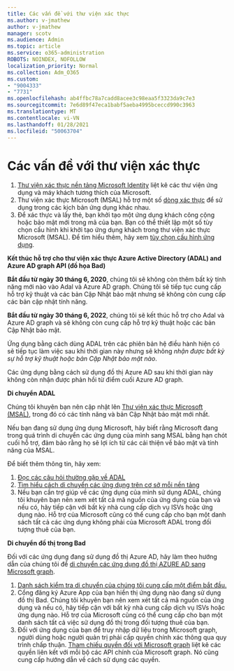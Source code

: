 ```yaml
---
title: Các vấn đề với thư viện xác thực
ms.author: v-jmathew
author: v-jmathew
manager: scotv
ms.audience: Admin
ms.topic: article
ms.service: o365-administration
ROBOTS: NOINDEX, NOFOLLOW
localization_priority: Normal
ms.collection: Adm_O365
ms.custom:
- "9004333"
- "7731"
ms.openlocfilehash: ab4ffbc78a7cadd8acee3c98eaa5f3323da9c7e3
ms.sourcegitcommit: 7e6d89f47eca1babf5aeba4995bceccd990c3963
ms.translationtype: MT
ms.contentlocale: vi-VN
ms.lasthandoff: 01/28/2021
ms.locfileid: "50063704"
---
```

# <a name="issues-with-authentication-libraries"></a>Các vấn đề với thư viện xác thực

1. [Thư viện xác thực nền tảng Microsoft Identity](https://docs.microsoft.com/azure/active-directory/develop/reference-v2-libraries) liệt kê các thư viện ứng dụng và máy khách tương thích của Microsoft.
2. Thư viện xác thực Microsoft (MSAL) hỗ trợ một số [dòng xác thực](https://docs.microsoft.com/azure/active-directory/develop/msal-authentication-flows) để sử dụng trong các kịch bản ứng dụng khác nhau.
3. Để xác thực và lấy thẻ, bạn khởi tạo một ứng dụng khách công cộng hoặc bảo mật mới trong mã của bạn. Bạn có thể thiết lập một số tùy chọn cấu hình khi khởi tạo ứng dụng khách trong thư viện xác thực Microsoft (MSAL). Để tìm hiểu thêm, hãy xem [tùy chọn cấu hình ứng dụng](https://docs.microsoft.com/azure/active-directory/develop/msal-client-application-configuration).

**Kết thúc hỗ trợ cho thư viện xác thực Azure Active Directory (ADAL) and Azure AD graph API (đồ họa Bad)**

**Bắt đầu từ ngày 30 tháng 6, 2020**, chúng tôi sẽ không còn thêm bất kỳ tính năng mới nào vào Adal và Azure AD graph. Chúng tôi sẽ tiếp tục cung cấp hỗ trợ kỹ thuật và các bản Cập Nhật bảo mật nhưng sẽ không còn cung cấp các bản cập nhật tính năng.

**Bắt đầu từ ngày 30 tháng 6, 2022**, chúng tôi sẽ kết thúc hỗ trợ cho Adal và Azure AD graph và sẽ không còn cung cấp hỗ trợ kỹ thuật hoặc các bản Cập Nhật bảo mật.

Ứng dụng bằng cách dùng ADAL trên các phiên bản hệ điều hành hiện có sẽ tiếp tục làm việc sau khi thời gian này nhưng sẽ không *nhận được bất kỳ sự hỗ trợ kỹ thuật hoặc bản Cập Nhật bảo mật nào*.

Các ứng dụng bằng cách sử dụng đồ thị Azure AD sau khi thời gian này không còn nhận được phản hồi từ điểm cuối Azure AD graph.

**Di chuyển ADAL**

Chúng tôi khuyên bạn nên cập nhật lên [Thư viện xác thực Microsoft (MSAL)](https://docs.microsoft.com/azure/active-directory/develop/v2-overview), trong đó có các tính năng và bản Cập Nhật bảo mật mới nhất.

Nếu bạn đang sử dụng ứng dụng Microsoft, hãy biết rằng Microsoft đang trong quá trình di chuyển các ứng dụng của mình sang MSAL bằng hạn chót cuối hỗ trợ, đảm bảo rằng họ sẽ lợi ích từ các cải thiện về bảo mật và tính năng của MSAL.

Để biết thêm thông tin, hãy xem:

1. [Đọc các câu hỏi thường gặp về ADAL](https://docs.microsoft.com/azure/active-directory/develop/msal-migration#frequently-asked-questions-faq)
2. [Tìm hiểu cách di chuyển các ứng dụng trên cơ sở mỗi nền tảng](https://docs.microsoft.com/azure/active-directory/develop/msal-migration#frequently-asked-questions-faq)
3. Nếu bạn cần trợ giúp về các ứng dụng của mình sử dụng ADAL, chúng tôi khuyên bạn nên xem xét tất cả mã nguồn của ứng dụng của bạn và nếu có, hãy tiếp cận với bất kỳ nhà cung cấp dịch vụ ISVs hoặc ứng dụng nào. Hỗ trợ của Microsoft cũng có thể cung cấp cho bạn một danh sách tất cả các ứng dụng không phải của Microsoft ADAL trong đối tượng thuê của bạn.

**Di chuyển đồ thị trong Bad**

Đối với các ứng dụng đang sử dụng đồ thị Azure AD, hãy làm theo hướng dẫn của chúng tôi để [di chuyển các ứng dụng đồ thị AZURE AD sang Microsoft graph](https://docs.microsoft.com/graph/migrate-azure-ad-graph-overview).

1. [Danh sách kiểm tra di chuyển của chúng tôi cung cấp một điểm bắt đầu.](https://docs.microsoft.com/graph/migrate-azure-ad-graph-planning-checklist)
2. Cổng đăng ký Azure App của bạn hiển thị ứng dụng nào đang sử dụng đồ thị Bad. Chúng tôi khuyên bạn nên xem xét tất cả mã nguồn của ứng dụng và nếu có, hãy tiếp cận với bất kỳ nhà cung cấp dịch vụ ISVs hoặc ứng dụng nào. Hỗ trợ của Microsoft cũng có thể cung cấp cho bạn một danh sách tất cả việc sử dụng đồ thị trong đối tượng thuê của bạn.
3. Đối với ứng dụng của bạn để truy nhập dữ liệu trong Microsoft graph, người dùng hoặc người quản trị phải cấp quyền chính xác thông qua quy trình chấp thuận. [Tham chiếu quyền đối với Microsoft graph](https://docs.microsoft.com/graph/permissions-reference) liệt kê các quyền liên kết với mỗi bộ các API chính của Microsoft graph. Nó cũng cung cấp hướng dẫn về cách sử dụng các quyền.

